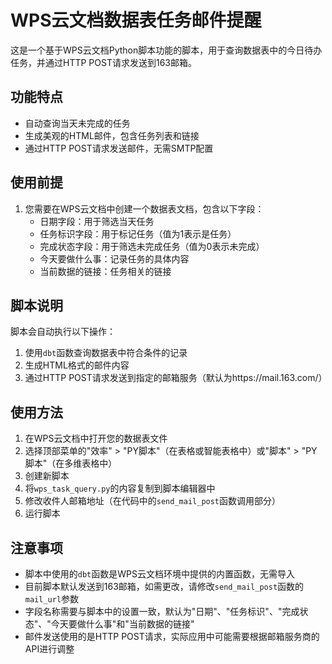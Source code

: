 # WPS云文档数据表任务邮件提醒

这是一个基于WPS云文档Python脚本功能的脚本，用于查询数据表中的今日待办任务，并通过HTTP POST请求发送到163邮箱。

## 功能特点

- 自动查询当天未完成的任务
- 生成美观的HTML邮件，包含任务列表和链接
- 通过HTTP POST请求发送邮件，无需SMTP配置

## 使用前提

1. 您需要在WPS云文档中创建一个数据表文档，包含以下字段：
   - 日期字段：用于筛选当天任务
   - 任务标识字段：用于标记任务（值为1表示是任务）
   - 完成状态字段：用于筛选未完成任务（值为0表示未完成）
   - 今天要做什么事：记录任务的具体内容
   - 当前数据的链接：任务相关的链接

## 脚本说明

脚本会自动执行以下操作：
1. 使用`dbt`函数查询数据表中符合条件的记录
2. 生成HTML格式的邮件内容
3. 通过HTTP POST请求发送到指定的邮箱服务（默认为https://mail.163.com/）

## 使用方法

1. 在WPS云文档中打开您的数据表文件
2. 选择顶部菜单的"效率" > "PY脚本"（在表格或智能表格中）或"脚本" > "PY脚本"（在多维表格中）
3. 创建新脚本
4. 将`wps_task_query.py`的内容复制到脚本编辑器中
5. 修改收件人邮箱地址（在代码中的`send_mail_post`函数调用部分）
6. 运行脚本

## 注意事项

- 脚本中使用的`dbt`函数是WPS云文档环境中提供的内置函数，无需导入
- 目前脚本默认发送到163邮箱，如需更改，请修改`send_mail_post`函数的`mail_url`参数
- 字段名称需要与脚本中的设置一致，默认为"日期"、"任务标识"、"完成状态"、"今天要做什么事"和"当前数据的链接"
- 邮件发送使用的是HTTP POST请求，实际应用中可能需要根据邮箱服务商的API进行调整